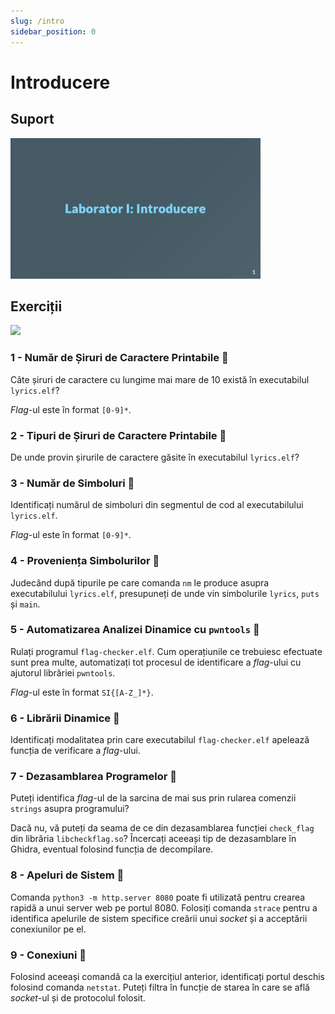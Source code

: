 ```yaml
---
slug: /intro
sidebar_position: 0
---
```


# Introducere

## Suport

<a href="https://github.com/iosifache/BinExpLabs/blob/main/labs/intro/support/export.pdf">
    <img src="https://raw.githubusercontent.com/iosifache/BinExpLabs/main/labs/intro/support/preview.png" width="400px" alt="Preview"/>
</a>

## Exerciții

<a href="https://github.com/iosifache/BinExpLabs/releases/download/v1.1/intro.zip">
    <img src="https://img.shields.io/badge/Release%20cu%20Fișierele%20Necesare-Descarcă-blue?style=for-the-badge&logo=github"/>
</a>

### 1 - Număr de Șiruri de Caractere Printabile 🏁

Câte șiruri de caractere cu lungime mai mare de 10 există în executabilul `lyrics.elf`?

*Flag*-ul este în format `[0-9]*`.

### 2 - Tipuri de Șiruri de Caractere Printabile 💁

De unde provin șirurile de caractere găsite în executabilul `lyrics.elf`?

### 3 - Număr de Simboluri 🏁

Identificați numărul de simboluri din segmentul de cod al executabilului `lyrics.elf`. 

*Flag*-ul este în format `[0-9]*`.

### 4 - Proveniența Simbolurilor 💁

Judecând după tipurile pe care comanda `nm` le produce asupra executabilului `lyrics.elf`, presupuneți de unde vin simbolurile `lyrics`, `puts` și `main`.

### 5 - Automatizarea Analizei Dinamice cu `pwntools` 🏁

Rulați programul `flag-checker.elf`. Cum operațiunile ce trebuiesc efectuate sunt prea multe, automatizați tot procesul de identificare a *flag*-ului cu ajutorul librăriei `pwntools`.

*Flag*-ul este în format `SI{[A-Z_]*}`.

### 6 - Librării Dinamice 💁

Identificați modalitatea prin care executabilul `flag-checker.elf` apelează funcția de verificare a *flag*-ului.

### 7 - Dezasamblarea Programelor 💁

Puteți identifica *flag*-ul de la sarcina de mai sus prin rularea comenzii `strings` asupra programului?

Dacă nu, vă puteți da seama de ce din dezasamblarea funcției `check_flag` din librăria `libcheckflag.so`? Încercați aceeași tip de dezasamblare în Ghidra, eventual folosind funcția de decompilare.

### 8 - Apeluri de Sistem 💁

Comanda `python3 -m http.server 8080` poate fi utilizată pentru crearea rapidă a unui server web pe portul 8080. Folosiți comanda `strace` pentru a identifica apelurile de sistem specifice creării unui *socket* și a acceptării conexiunilor pe el.

### 9 - Conexiuni 💁

Folosind aceeași comandă ca la exercițiul anterior, identificați portul deschis folosind comanda `netstat`. Puteți filtra în funcție de starea în care se află *socket*-ul și de protocolul folosit.